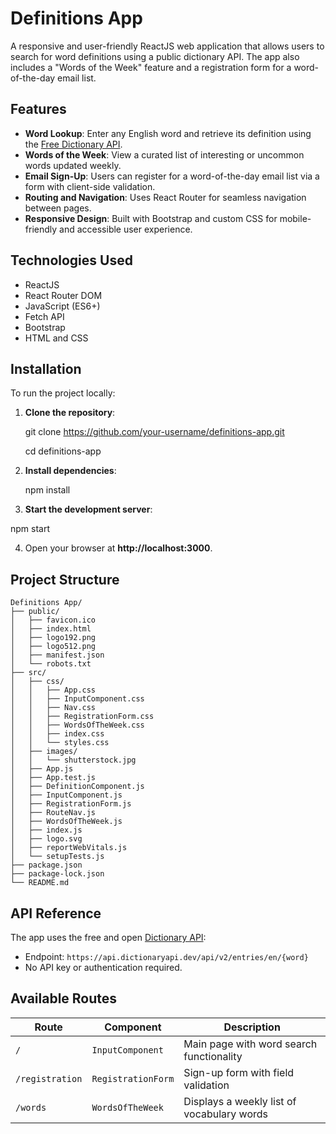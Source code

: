 # Definitions App

A responsive and user-friendly ReactJS web application that allows users to search for word definitions using a public dictionary API. The app also includes a "Words of the Week" feature and a registration form for a word-of-the-day email list.

## Features

- **Word Lookup**: Enter any English word and retrieve its definition using the [Free Dictionary API](https://dictionaryapi.dev/).
- **Words of the Week**: View a curated list of interesting or uncommon words updated weekly.
- **Email Sign-Up**: Users can register for a word-of-the-day email list via a form with client-side validation.
- **Routing and Navigation**: Uses React Router for seamless navigation between pages.
- **Responsive Design**: Built with Bootstrap and custom CSS for mobile-friendly and accessible user experience.

## Technologies Used

- ReactJS
- React Router DOM
- JavaScript (ES6+)
- Fetch API
- Bootstrap
- HTML and CSS

## Installation

To run the project locally:

1. **Clone the repository**:

   git clone https://github.com/your-username/definitions-app.git
   
   cd definitions-app
   
2. **Install dependencies**:
  
   npm install
   
3. **Start the development server**:

npm start

4. Open your browser at **http://localhost:3000**.

## Project Structure

```
Definitions App/
├── public/
│   ├── favicon.ico
│   ├── index.html
│   ├── logo192.png
│   ├── logo512.png
│   ├── manifest.json
│   └── robots.txt
├── src/
│   ├── css/
│   │   ├── App.css
│   │   ├── InputComponent.css
│   │   ├── Nav.css
│   │   ├── RegistrationForm.css
│   │   ├── WordsOfTheWeek.css
│   │   ├── index.css
│   │   └── styles.css
│   ├── images/
│   │   └── shutterstock.jpg
│   ├── App.js
│   ├── App.test.js
│   ├── DefinitionComponent.js
│   ├── InputComponent.js
│   ├── RegistrationForm.js
│   ├── RouteNav.js
│   ├── WordsOfTheWeek.js
│   ├── index.js
│   ├── logo.svg
│   ├── reportWebVitals.js
│   └── setupTests.js
├── package.json
├── package-lock.json
└── README.md
```

## API Reference

The app uses the free and open [Dictionary API](https://dictionaryapi.dev/):

- Endpoint: `https://api.dictionaryapi.dev/api/v2/entries/en/{word}`
- No API key or authentication required.

## Available Routes

| Route           | Component           | Description                                        |
|-----------------|---------------------|----------------------------------------------------|
| `/`             | `InputComponent`    | Main page with word search functionality           |
| `/registration` | `RegistrationForm`  | Sign-up form with field validation                 |
| `/words`        | `WordsOfTheWeek`    | Displays a weekly list of vocabulary words         |
